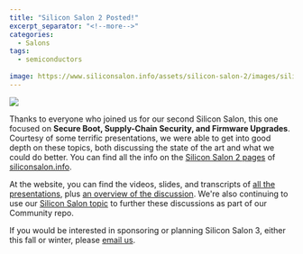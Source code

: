 ```yaml
---
title: "Silicon Salon 2 Posted!"
excerpt_separator: "<!--more-->"
categories:
  - Salons
tags:
  - semiconductors
  
image: https://www.siliconsalon.info/assets/silicon-salon-2/images/silicon-salon2.jpg
---
```


[![](https://www.siliconsalon.info/assets/silicon-salon-2/images/silicon-salon2.jpg)](https://www.siliconsalon.info/salon2/)

Thanks to everyone who joined us for our second Silicon Salon, this one focused on **Secure Boot, Supply-Chain Security, and Firmware Upgrades**. Courtesy of some terrific presentations, we were able to get into good depth on these topics, both discussing the state of the art and what we could do better. You can find all the info on the [Silicon Salon 2 pages](https://www.siliconsalon.info/salon2/) of [siliconsalon.info](https://siliconsalon.info).

At the website, you can find the videos, slides, and transcripts of [all the presentations](https://www.siliconsalon.info/salon2/presentations/), plus [an overview of the discussion](https://www.siliconsalon.info/salon2/#discussions). We're also continuing to use our [Silicon Salon topic](https://github.com/BlockchainCommons/Airgapped-Wallet-Community/discussions/categories/silicon-salon) to further these discussions as part of our Community repo.

If you would be interested in sponsoring or planning Silicon Salon 3, either this fall or winter, please [email us](mailto:team@blockchaincommons.com).
